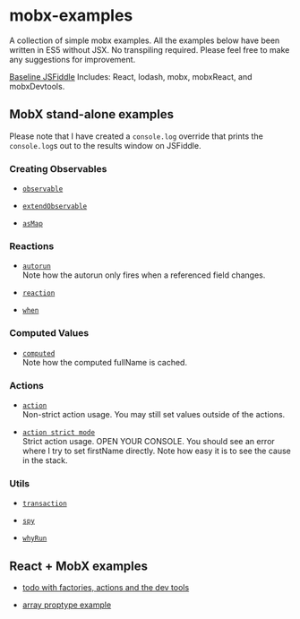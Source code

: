 # mobx-examples
A collection of simple mobx examples.  All the examples below have been written in ES5 without JSX.  No transpiling required.
Please feel free to make any suggestions for improvement.

[Baseline JSFiddle](https://jsfiddle.net/gh/get/library/pure/mattruby/mobx-examples/tree/master/baseline)
Includes: React, lodash, mobx, mobxReact, and mobxDevtools.

## MobX stand-alone examples
Please note that I have created a `console.log` override that prints the
`console.log`s out to the results window on JSFiddle.

### Creating Observables

* [`observable`](https://jsfiddle.net/gh/get/library/pure/mattruby/mobx-examples/tree/master/mobx-standalone/35-observable)

* [`extendObservable`](https://jsfiddle.net/gh/get/library/pure/mattruby/mobx-examples/tree/master/mobx-standalone/30-extendObservable)

* [`asMap`](https://jsfiddle.net/gh/get/library/pure/mattruby/mobx-examples/tree/master/mobx-standalone/40-map)

### Reactions

* [`autorun`](https://jsfiddle.net/gh/get/library/pure/mattruby/mobx-examples/tree/master/mobx-standalone/00-autorun)  
Note how the autorun only fires when a referenced field changes.

* [`reaction`](https://jsfiddle.net/gh/get/library/pure/mattruby/mobx-examples/tree/master/mobx-standalone/70-reaction)

* [`when`](https://jsfiddle.net/gh/get/library/pure/mattruby/mobx-examples/tree/master/mobx-standalone/60-when)

### Computed Values

* [`computed`](https://jsfiddle.net/gh/get/library/pure/mattruby/mobx-examples/tree/master/mobx-standalone/10-computed)  
Note how the computed fullName is cached.

### Actions

* [`action`](https://jsfiddle.net/gh/get/library/pure/mattruby/mobx-examples/tree/master/mobx-standalone/50-action)  
Non-strict action usage.  You may still set values outside of the actions.

* [`action strict mode`](https://jsfiddle.net/gh/get/library/pure/mattruby/mobx-examples/tree/master/mobx-standalone/51-action-strict)  
Strict action usage.  OPEN YOUR CONSOLE.  You should see an error where I try to set firstName directly.
Note how easy it is to see the cause in the stack.

### Utils

* [`transaction`](https://jsfiddle.net/gh/get/library/pure/mattruby/mobx-examples/tree/master/mobx-standalone/20-transaction)

* [`spy`](https://jsfiddle.net/gh/get/library/pure/mattruby/mobx-examples/tree/master/mobx-standalone/80-spy)

* [`whyRun`](https://jsfiddle.net/gh/get/library/pure/mattruby/mobx-examples/tree/master/mobx-standalone/90-whyRun)

## React + MobX examples

* [todo with factories, actions and the dev tools](https://jsfiddle.net/gh/get/library/pure/mattruby/mobx-examples/tree/master/react-examples/00-todo)

* [array proptype example](https://jsfiddle.net/gh/get/library/pure/mattruby/mobx-examples/tree/master/react-examples/10-array-propType)
